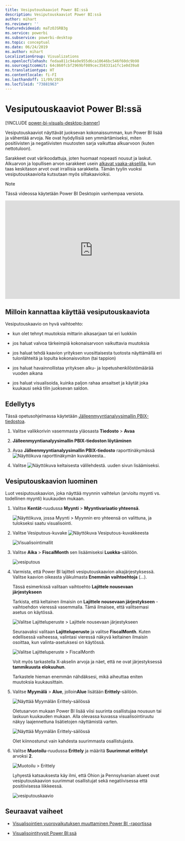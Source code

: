 ```yaml
---
title: Vesiputouskaaviot Power BI:ssä
description: Vesiputouskaaviot Power BI:ssä
author: mihart
ms.reviewer: ''
featuredvideoid: maTzOJSRB3g
ms.service: powerbi
ms.subservice: powerbi-desktop
ms.topic: conceptual
ms.date: 06/24/2019
ms.author: mihart
LocalizationGroup: Visualizations
ms.openlocfilehash: fedaa811c94a9e955d6ca10646bc546f60dc9b98
ms.sourcegitcommit: 64c860fcbf2969bf089cec358331a1fc1e0d39a8
ms.translationtype: HT
ms.contentlocale: fi-FI
ms.lasthandoff: 11/09/2019
ms.locfileid: "73881963"
---
```

# <a name="waterfall-charts-in-power-bi"></a>Vesiputouskaaviot Power BI:ssä

[!INCLUDE [power-bi-visuals-desktop-banner](../includes/power-bi-visuals-desktop-banner.md)]

Vesiputouskaaviot näyttävät juoksevan kokonaissumman, kun Power BI lisää ja vähentää arvoja. Ne ovat hyödyllisiä sen ymmärtämiseksi, miten positiivisten ja negatiivisten muutosten sarja vaikuttaa alkuarvoon (kuten nettotuloon).

Sarakkeet ovat värikoodattuja, joten huomaat nopeasti nousut ja laskut. Alkuarvon ja lopullisen arvon sarakkeet usein [alkavat vaaka-akselilla](https://support.office.com/article/Create-a-waterfall-chart-in-Office-2016-for-Windows-8de1ece4-ff21-4d37-acd7-546f5527f185#BKMK_Float "aloita vaaka-akselilla"), kun taas keskitason arvot ovat irrallisia sarakkeita. Tämän tyylin vuoksi vesiputouskaavioita kutsutaan myös siltakaavioiksi.

   > [!NOTE]
   > Tässä videossa käytetään Power BI Desktopin vanhempaa versiota.
   > 
   > 

<iframe width="560" height="315" src="https://www.youtube.com/embed/qKRZPBnaUXM" frameborder="0" allow="autoplay; encrypted-media" allowfullscreen></iframe>

## <a name="when-to-use-a-waterfall-chart"></a>Milloin kannattaa käyttää vesiputouskaaviota

Vesiputouskaavio on hyvä vaihtoehto:

* kun olet tehnyt muutoksia mittarin aikasarjaan tai eri luokkiin

* jos haluat valvoa tärkeimpiä kokonaisarvoon vaikuttavia muutoksia

* jos haluat tehdä kaavion yrityksen vuosittaisesta tuotosta näyttämällä eri tulonlähteitä ja lopulta kokonaisvoiton (tai tappion)

* jos haluat havainnollistaa yrityksen alku- ja lopetushenkilöstömäärää vuoden aikana

* jos haluat visualisoida, kuinka paljon rahaa ansaitset ja käytät joka kuukausi sekä tilin juoksevan saldon.

## <a name="prerequisite"></a>Edellytys

Tässä opetusohjelmassa käytetään [Jälleenmyyntianalyysimallin PBIX-tiedostoa](https://download.microsoft.com/download/9/6/D/96DDC2FF-2568-491D-AAFA-AFDD6F763AE3/Retail%20Analysis%20Sample%20PBIX.pbix).

1. Valitse valikkorivin vasemmasta yläosasta **Tiedosto** > **Avaa**
   
2. **Jälleenmyyntianalyysimallin PBIX-tiedoston löytäminen**

1. Avaa **Jälleenmyyntianalyysimallin PBIX-tiedosto** raporttinäkymässä ![Näyttökuva raporttinäkymän kuvakkeesta.](media/power-bi-visualization-kpi/power-bi-report-view.png).

1. Valitse ![Näyttökuva keltaisesta välilehdestä.](media/power-bi-visualization-kpi/power-bi-yellow-tab.png) uuden sivun lisäämiseksi.


## <a name="create-a-waterfall-chart"></a>Vesiputouskaavion luominen

Luot vesiputouskaavion, joka näyttää myynnin vaihtelun (arvioitu myynti vs. todellinen myynti) kuukauden mukaan.

1. Valitse **Kentät**-ruudussa **Myynti**  > **Myyntivariaatio yhteensä**.

   ![Näyttökuva, jossa Myynti > Myynnin ero yhteensä on valittuna, ja tulokseksi saatu visualisointi.](media/power-bi-visualization-waterfall-charts/power-bi-first-value.png)

1. Valitse Vesiputous-kuvake ![Näyttökuva Vesiputous-kuvakkeesta](media/power-bi-visualization-waterfall-charts/power-bi-waterfall-icon.png)

    ![Visualisointimallit](media/power-bi-visualization-waterfall-charts/convert-waterfall.png)

1. Valitse **Aika** > **FiscalMonth** sen lisäämiseksi **Luokka**-säilöön.

    ![vesiputous](media/power-bi-visualization-waterfall-charts/power-bi-waterfall.png)

1. Varmista, että Power BI lajitteli vesiputouskaavion aikajärjestyksessä. Valitse kaavion oikeasta yläkulmasta **Enemmän vaihtoehtoja** (...).

    Tässä esimerkissä valitaan vaihtoehto **Lajittele nousevaan järjestykseen**

    Tarkista, että keltainen ilmaisin on **Lajittele nousevaan järjestykseen** -vaihtoehdon vieressä vasemmalla. Tämä ilmaisee, että valitsemasi asetus on käytössä.

    ![Valitse Lajitteluperuste > Lajittele nousevaan järjestykseen](media/power-bi-visualization-waterfall-charts/power-bi-sort-by.png)

    Seuraavaksi valitaan **Lajitteluperuste** ja valitse **FiscalMonth**. Kuten edellisessä vaiheessa, valintasi vieressä näkyvä keltainen ilmaisin osoittaa, kun valinta-asetuksesi on käytössä.

    ![Valitse Lajitteluperuste > FiscalMonth](media/power-bi-visualization-waterfall-charts/power-bi-sort-by-fiscal-month.png)

    Voit myös tarkastella X-akselin arvoja ja näet, että ne ovat järjestyksessä **tammikuusta** **elokuuhun**.

    Tarkastele hieman enemmän nähdäksesi, mikä aiheuttaa eniten muutoksia kuukausittain.

1.  Valitse **Myymälä** > **Alue**, jolloin**Alue** lisätään **Erittely**-säilöön.

    ![Näyttää Myymälän Erittely-säilössä](media/power-bi-visualization-waterfall-charts/power-bi-waterfall-breakdown.png)

    Oletusarvon mukaan Power BI lisää viisi suurinta osallistujaa nousuun tai laskuun kuukauden mukaan. Alla olevassa kuvassa visualisointiruutu näkyy laajennettuna lisätietojen näyttämistä varten. 

    ![Näyttää Myymälän Erittely-säilössä](media/power-bi-visualization-waterfall-charts/power-bi-waterfall-breakdown-initial.png)

    Olet kiinnostunut vain kahdesta suurimmasta osallistujasta.

1. Valitse **Muotoilu**-ruudussa **Erittely** ja määritä **Suurimmat erittelyt** arvoksi **2**.

    ![Muotoilu > Erittely](media/power-bi-visualization-waterfall-charts/power-bi-waterfall-breakdown-maximum.png)

    Lyhyestä katsauksesta käy ilmi, että Ohion ja Pennsylvanian alueet ovat vesiputouskaavion suurimmat osallistujat sekä negatiivisessa että positiivisessa liikkeessä.

    ![vesiputouskaavio](media/power-bi-visualization-waterfall-charts/power-bi-waterfall-axis.png)

## <a name="next-steps"></a>Seuraavat vaiheet

* [Visualisointien vuorovaikutuksen muuttaminen Power BI -raportissa](../service-reports-visual-interactions.md)

* [Visualisointityypit Power BI:ssä](power-bi-visualization-types-for-reports-and-q-and-a.md)
